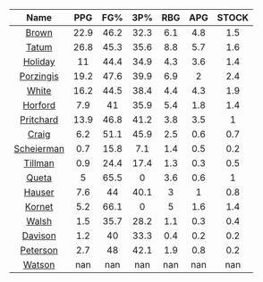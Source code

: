 |                                     Name                                     |  PPG  |  FG%  |  3P%  |  RBG  |  APG  |  STOCK  |
|:----------------------------------------------------------------------------:|:-----:|:-----:|:-----:|:-----:|:-----:|:-------:|
|      [Brown](https://www.espn.com/nba/player/_/id/3917376/jaylen-brown)      | 22.9  | 46.2  | 32.3  |  6.1  |  4.8  |   1.5   |
|      [Tatum](https://www.espn.com/nba/player/_/id/4065648/jayson-tatum)      | 26.8  | 45.3  | 35.6  |  8.8  |  5.7  |   1.6   |
|      [Holiday](https://www.espn.com/nba/player/_/id/3995/jrue-holiday)       |  11   | 44.4  | 34.9  |  4.3  |  3.6  |   1.4   |
| [Porzingis](https://www.espn.com/nba/player/_/id/3102531/kristaps-porzingis) | 19.2  | 47.6  | 39.9  |  6.9  |   2   |   2.4   |
|     [White](https://www.espn.com/nba/player/_/id/3078576/derrick-white)      | 16.2  | 44.5  | 38.4  |  4.4  |  4.3  |   1.9   |
|       [Horford](https://www.espn.com/nba/player/_/id/3213/al-horford)        |  7.9  |  41   | 35.9  |  5.4  |  1.8  |   1.4   |
|  [Pritchard](https://www.espn.com/nba/player/_/id/4066354/payton-pritchard)  | 13.9  | 46.8  | 41.2  |  3.8  |  3.5  |    1    |
|      [Craig](https://www.espn.com/nba/player/_/id/2528693/torrey-craig)      |  6.2  | 51.1  | 45.9  |  2.5  |  0.6  |   0.7   |
| [Scheierman](https://www.espn.com/nba/player/_/id/4593841/baylor-scheierman) |  0.7  | 15.8  |  7.1  |  1.4  |  0.5  |   0.2   |
|    [Tillman](https://www.espn.com/nba/player/_/id/4277964/xavier-tillman)    |  0.9  | 24.4  | 17.4  |  1.3  |  0.3  |   0.5   |
|     [Queta](https://www.espn.com/nba/player/_/id/4397424/neemias-queta)      |   5   | 65.5  |   0   |  3.6  |  0.6  |    1    |
|      [Hauser](https://www.espn.com/nba/player/_/id/4065804/sam-hauser)       |  7.6  |  44   | 40.1  |   3   |   1   |   0.8   |
|      [Kornet](https://www.espn.com/nba/player/_/id/3064560/luke-kornet)      |  5.2  | 66.1  |   0   |   5   |  1.6  |   1.4   |
|      [Walsh](https://www.espn.com/nba/player/_/id/4683689/jordan-walsh)      |  1.5  | 35.7  | 28.2  |  1.1  |  0.3  |   0.4   |
|      [Davison](https://www.espn.com/nba/player/_/id/4576085/jd-davison)      |  1.2  |  40   | 33.3  |  0.4  |  0.2  |   0.2   |
|    [Peterson](https://www.espn.com/nba/player/_/id/4397689/drew-peterson)    |  2.7  |  48   | 42.1  |  1.9  |  0.8  |   0.2   |
|     [Watson](https://www.espn.com/nba/player/_/id/4431705/anton-watson)      |  nan  |  nan  |  nan  |  nan  |  nan  |   nan   |